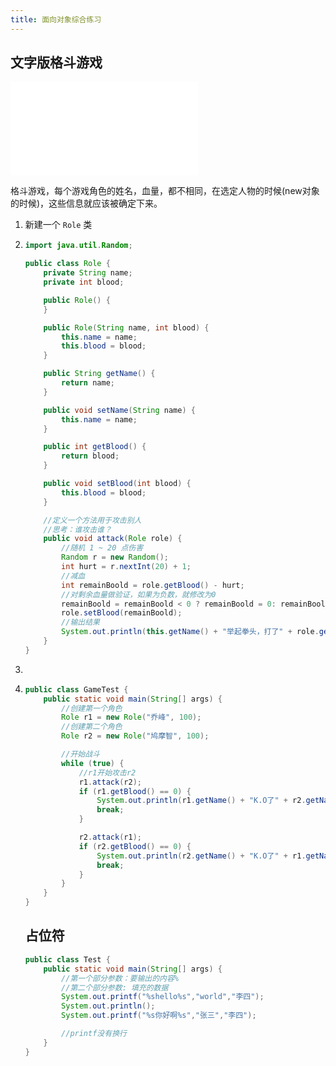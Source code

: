 ```yaml
---
title: 面向对象综合练习
---
```


## 文字版格斗游戏

<iframe src="//player.bilibili.com/player.html?aid=298622138&bvid=BV17F411T7Ao&cid=780445365&page=91" scrolling="no" border="0" frameborder="no" framespacing="0" allowfullscreen="true"> </iframe>

格斗游戏，每个游戏角色的姓名，血量，都不相同，在选定人物的时候(new对象的时候)，这些信息就应该被确定下来。

1. 新建一个 `Role` 类

2. ```java
   import java.util.Random;
   
   public class Role {
       private String name;
       private int blood;
   
       public Role() {
       }
   
       public Role(String name, int blood) {
           this.name = name;
           this.blood = blood;
       }
   
       public String getName() {
           return name;
       }
   
       public void setName(String name) {
           this.name = name;
       }
   
       public int getBlood() {
           return blood;
       }
   
       public void setBlood(int blood) {
           this.blood = blood;
       }
   
       //定义一个方法用于攻击别人
       //思考：谁攻击谁？
       public void attack(Role role) {
           //随机 1 ~ 20 点伤害
           Random r = new Random();
           int hurt = r.nextInt(20) + 1;
           //减血
           int remainBoold = role.getBlood() - hurt;
           //对剩余血量做验证，如果为负数，就修改为0
           remainBoold = remainBoold < 0 ? remainBoold = 0: remainBoold;
           role.setBlood(remainBoold);
           //输出结果
           System.out.println(this.getName() + "举起拳头，打了" + role.getName() + "一下，造成了" + hurt + "点的伤害，" + role.getName() + "还剩下" + remainBoold + "点血");
       }
   }
   ```

3. 

4. ```java
   public class GameTest {
       public static void main(String[] args) {
           //创建第一个角色
           Role r1 = new Role("乔峰", 100);
           //创建第二个角色
           Role r2 = new Role("鸠摩智", 100);
   
           //开始战斗
           while (true) {
               //r1开始攻击r2
               r1.attack(r2);
               if (r1.getBlood() == 0) {
                   System.out.println(r1.getName() + "K.O了" + r2.getName());
                   break;
               }
   
               r2.attack(r1);
               if (r2.getBlood() == 0) {
                   System.out.println(r2.getName() + "K.O了" + r1.getName());
                   break;
               }
           }
       }
   }
   ```

   ## 占位符

   ```java
   public class Test {
       public static void main(String[] args) {
           //第一个部分参数：要输出的内容%
           //第二个部分参数: 填充的数据
           System.out.printf("%shello%s","world","李四");
           System.out.println();
           System.out.printf("%s你好啊%s","张三","李四");
   
           //printf没有换行
       }
   }
   ```

   
